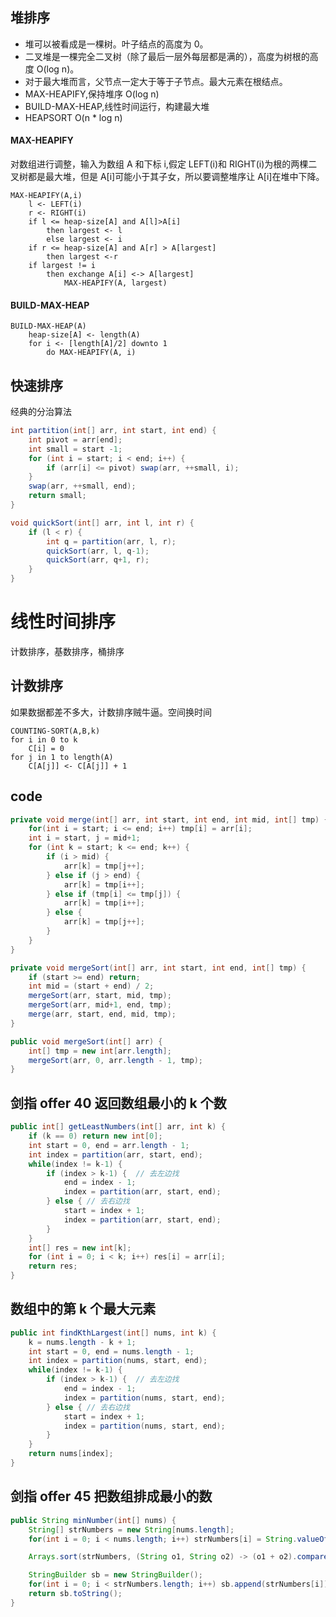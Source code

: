 ## 堆排序

- 堆可以被看成是一棵树。叶子结点的高度为 0。
- 二叉堆是一棵完全二叉树（除了最后一层外每层都是满的），高度为树根的高度 O(log n)。
- 对于最大堆而言，父节点一定大于等于子节点。最大元素在根结点。
- MAX-HEAPIFY,保持堆序 O(log n)
- BUILD-MAX-HEAP,线性时间运行，构建最大堆
- HEAPSORT O(n \* log n)

#### MAX-HEAPIFY

对数组进行调整，输入为数组 A 和下标 i,假定 LEFT(i)和 RIGHT(i)为根的两棵二叉树都是最大堆，但是 A[i]可能小于其子女，所以要调整堆序让 A[i]在堆中下降。

```
MAX-HEAPIFY(A,i)
    l <- LEFT(i)
    r <- RIGHT(i)
    if l <= heap-size[A] and A[l]>A[i]
        then largest <- l
        else largest <- i
    if r <= heap-size[A] and A[r] > A[largest]
        then largest <-r
    if largest != i
        then exchange A[i] <-> A[largest]
            MAX-HEAPIFY(A, largest)
```

#### BUILD-MAX-HEAP

```
BUILD-MAX-HEAP(A)
    heap-size[A] <- length(A)
    for i <- [length[A]/2] downto 1
        do MAX-HEAPIFY(A, i)
```

## 快速排序

经典的分治算法

```java
int partition(int[] arr, int start, int end) {
    int pivot = arr[end];
    int small = start -1;
    for (int i = start; i < end; i++) {
        if (arr[i] <= pivot) swap(arr, ++small, i);
    }
    swap(arr, ++small, end);
    return small;
}

void quickSort(int[] arr, int l, int r) {
    if (l < r) {
        int q = partition(arr, l, r);
        quickSort(arr, l, q-1);
        quickSort(arr, q+1, r);
    }
}
```

# 线性时间排序

计数排序，基数排序，桶排序

## 计数排序

如果数据都差不多大，计数排序贼牛逼。空间换时间

```
COUNTING-SORT(A,B,k)
for i in 0 to k
    C[i] = 0
for j in 1 to length(A)
    C[A[j]] <- C[A[j]] + 1
```

## code

```java
private void merge(int[] arr, int start, int end, int mid, int[] tmp) {
    for(int i = start; i <= end; i++) tmp[i] = arr[i];
    int i = start, j = mid+1;
    for (int k = start; k <= end; k++) {
        if (i > mid) {
            arr[k] = tmp[j++];
        } else if (j > end) {
            arr[k] = tmp[i++];
        } else if (tmp[i] <= tmp[j]) {
            arr[k] = tmp[i++];
        } else {
            arr[k] = tmp[j++];
        }
    }
}

private void mergeSort(int[] arr, int start, int end, int[] tmp) {
    if (start >= end) return;
    int mid = (start + end) / 2;
    mergeSort(arr, start, mid, tmp);
    mergeSort(arr, mid+1, end, tmp);
    merge(arr, start, end, mid, tmp);
}

public void mergeSort(int[] arr) {
    int[] tmp = new int[arr.length];
    mergeSort(arr, 0, arr.length - 1, tmp);
}
```

## 剑指 offer 40 返回数组最小的 k 个数

```java
public int[] getLeastNumbers(int[] arr, int k) {
    if (k == 0) return new int[0];
    int start = 0, end = arr.length - 1;
    int index = partition(arr, start, end);
    while(index != k-1) {
        if (index > k-1) {  // 去左边找
            end = index - 1;
            index = partition(arr, start, end);
        } else { // 去右边找
            start = index + 1;
            index = partition(arr, start, end);
        }
    }
    int[] res = new int[k];
    for (int i = 0; i < k; i++) res[i] = arr[i];
    return res;
}
```

## 数组中的第 k 个最大元素

```java
public int findKthLargest(int[] nums, int k) {
    k = nums.length - k + 1;
    int start = 0, end = nums.length - 1;
    int index = partition(nums, start, end);
    while(index != k-1) {
        if (index > k-1) {  // 去左边找
            end = index - 1;
            index = partition(nums, start, end);
        } else { // 去右边找
            start = index + 1;
            index = partition(nums, start, end);
        }
    }
    return nums[index];
}
```

## 剑指 offer 45 把数组排成最小的数

```java
public String minNumber(int[] nums) {
    String[] strNumbers = new String[nums.length];
    for(int i = 0; i < nums.length; i++) strNumbers[i] = String.valueOf(nums[i]);

    Arrays.sort(strNumbers, (String o1, String o2) -> (o1 + o2).compareTo(o2 + o1));

    StringBuilder sb = new StringBuilder();
    for(int i = 0; i < strNumbers.length; i++) sb.append(strNumbers[i]);
    return sb.toString();
}
```
